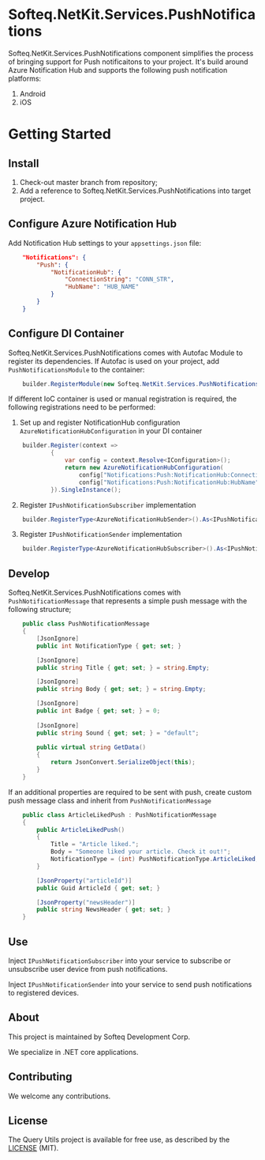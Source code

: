 # Softeq.NetKit.Services.PushNotifications

Softeq.NetKit.Services.PushNotifications component simplifies the process of bringing support for Push notificaitons to your project. It's build around Azure Notification Hub and supports the following push notification platforms:
1. Android 
2. iOS

# Getting Started

## Install 
1. Check-out master branch from repository;
2. Add a reference to Softeq.NetKit.Services.PushNotifications into target project.

## Configure Azure Notification Hub

Add Notification Hub settings to your ```appsettings.json``` file:
```json
    "Notifications": {
        "Push": {
            "NotificationHub": {
                "ConnectionString": "CONN_STR",
                "HubName": "HUB_NAME"
            }
        }
    }
```

## Configure DI Container

Softeq.NetKit.Services.PushNotifications comes with Autofac Module to register its dependencies. 
If Autofac is used on your project, add ```PushNotificationsModule``` to the container:
```csharp
    builder.RegisterModule(new Softeq.NetKit.Services.PushNotifications.PushNotificationsModule());
```

If different IoC container is used or manual registration is required, the following registrations need to be performed:
1. Set up and register NotificationHub configuration ```AzureNotificationHubConfiguration``` in your DI container
```csharp
    builder.Register(context =>
            {
                var config = context.Resolve<IConfiguration>();
                return new AzureNotificationHubConfiguration(
                    config["Notifications:Push:NotificationHub:ConnectionString"],
                    config["Notifications:Push:NotificationHub:HubName"]);
            }).SingleInstance();
```

2. Register ```IPushNotificationSubscriber``` implementation
```csharp
    builder.RegisterType<AzureNotificationHubSender>().As<IPushNotificationSubscriber>();
```

3. Register ```IPushNotificationSender``` implementation
```csharp
    builder.RegisterType<AzureNotificationHubSubscriber>().As<IPushNotificationSender>();
```

## Develop

Softeq.NetKit.Services.PushNotifications comes with ```PushNotificationMessage``` that represents a simple push message with the following structure;
```csharp
    public class PushNotificationMessage
    {
        [JsonIgnore]
        public int NotificationType { get; set; }

        [JsonIgnore]
        public string Title { get; set; } = string.Empty;

        [JsonIgnore]
        public string Body { get; set; } = string.Empty;

        [JsonIgnore]
        public int Badge { get; set; } = 0;
        
        [JsonIgnore]
        public string Sound { get; set; } = "default";
        
        public virtual string GetData()
        {
            return JsonConvert.SerializeObject(this);
        }
    }
```

If an additional properties are required to be sent with push, create custom push message class and inherit from ```PushNotificationMessage```
```csharp
    public class ArticleLikedPush : PushNotificationMessage
    {
        public ArticleLikedPush()
        {
            Title = "Article liked.";
            Body = "Someone liked your article. Check it out!";
            NotificationType = (int) PushNotificationType.ArticleLiked;
        }

        [JsonProperty("articleId")]
        public Guid ArticleId { get; set; }

        [JsonProperty("newsHeader")]
        public string NewsHeader { get; set; }
    }
```

## Use

Inject ```IPushNotificationSubscriber``` into your service to subscribe or unsubscribe user device from push notifications.

Inject ```IPushNotificationSender``` into your service to send push notifications to registered devices.

## About

This project is maintained by Softeq Development Corp.

We specialize in .NET core applications.

## Contributing

We welcome any contributions.

## License

The Query Utils project is available for free use, as described by the [LICENSE](/LICENSE) (MIT).
